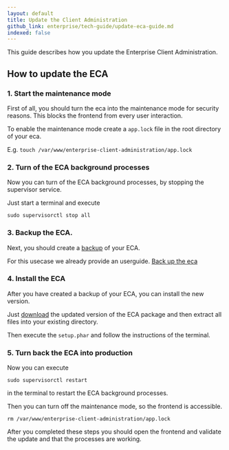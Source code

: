 ```yaml
---
layout: default
title: Update the Client Administration
github_link: enterprise/tech-guide/update-eca-guide.md
indexed: false
---
```


This guide describes how you update the Enterprise Client Administration.

<div class="toc-list"></div>

## How to update the ECA

### 1. Start the maintenance mode

First of all, you should turn the eca into the maintenance mode for security reasons.
This blocks the frontend from every user interaction.

To enable the maintenance mode create a `app.lock` file in the root directory of your eca.

E.g.
`touch /var/www/enterprise-client-administration/app.lock`

### 2. Turn of the ECA background processes

Now you can turn of the ECA background processes, by stopping the supervisor service.

Just start a terminal and execute

```shell
sudo supervisorctl stop all
```

### 3. Backup the ECA.

Next, you should create a [backup](/enterprise/tech-guide/backup-eca-guide/) of your ECA.

For this usecase we already provide an userguide. [Back up the eca](/enterprise/tech-guide/backup-eca-guide/)

### 4. Install the ECA

After you have created a backup of your ECA, you can install the new version.

Just [download](/enterprise/tech-guide/installation-guide/) the updated version of the ECA package and then extract all files into your existing directory.

Then execute the `setup.phar` and follow the instructions of the terminal.

### 5. Turn back the ECA into production

Now you can execute 

```shell
sudo supervisorctl restart
```

in the terminal to restart the ECA background processes.

Then you can turn off the maintenance mode, so the frontend is accessible.

```shell
rm /var/www/enterprise-client-administration/app.lock
```

After you completed these steps you should open the frontend and validate the update and that the processes are working.

